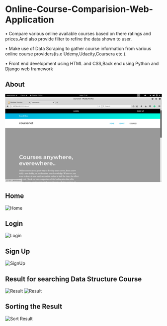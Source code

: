 # Online-Course-Comparision-Web-Application
• Compare various online available courses based on there ratings and prices.And also provide filter to refine the data shown to user.

• Make use of Data Scraping to gather course information from various online course providers(is.e Udemy,Udacity,Coursera etc.). 

• Front end development using HTML and CSS,Back end using Python and Django web framework

## About

<img src="About.PNG" alt="About" />

## Home

<img src="Home.JPG" alt="Home" /> 

## Login

<img src="Login.JPG" alt="Login" /> 

## Sign Up

<img src="Signup.JPG" alt="SignUp" /> 

## Result for searching Data Structure Course

<img src="res_DS.JPG" alt="Result" /> 

<img src="res_DS2.JPG" alt="Result" /> 

## Sorting the Result

<img src="sorting.JPG" alt="Sort Result" /> 
